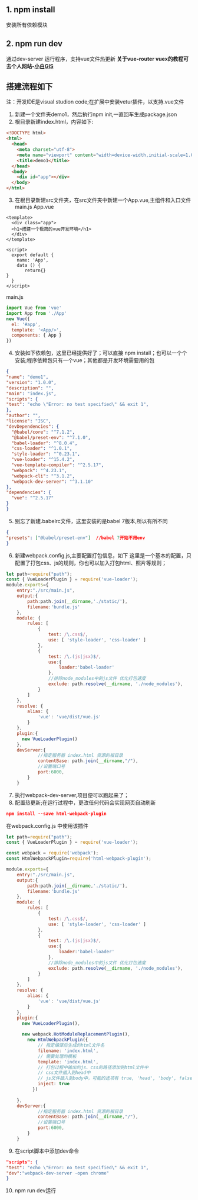 
## 1. npm install
安装所有依赖模块
## 2. npm run dev
通过dev-server 运行程序，支持vue文件热更新
**关于vue-router vuex的教程可去个人网站-[小白GIS](http://www.xiaobaigis.com/Home/Index/VUE)**

## 搭建流程如下
注：开发IDE是visual studion code;在扩展中安装vetur插件，以支持.vue文件

1. 新建一个文件夹demo1，然后执行npm init,一直回车生成package.json
2. 根目录新建index.html，内容如下:
``` html
<!DOCTYPE html>
<html>
  <head>
    <meta charset="utf-8">
    <meta name="viewport" content="width=device-width,initial-scale=1.0">
    <title>demo1</title>
  </head>
  <body>
    <div id="app"></div>
  </body>
</html>

```
3. 在根目录新建src文件夹，在src文件夹中新建一个App.vue,主组件和入口文件main.js
App.vue
``` vue
<template>
  <div class="app">
  <h1>搭建一个极简的vue开发环境</h1>
  </div>
</template>

<script>
  export default {
    name: 'App',
    data () {
       return{}
}
  }
</script>

```

main.js
``` javascript
import Vue from 'vue'
import App from './App'
new Vue({
  el: '#app',
  template: '<App/>',
  components: { App }
})

```
4. 安装如下依赖包，这里已经提供好了；可以直接 npm install；也可以一个个安装;程序依赖包只有一个vue；其他都是开发环境需要用的包

``` json
{
"name": "demo1",
"version": "1.0.0",
"description": "",
"main": "index.js",
"scripts": {
"test": "echo \"Error: no test specified\" && exit 1",
},
"author": "",
"license": "ISC",
"devDependencies": {
  "@babel/core": "^7.1.2",
  "@babel/preset-env": "^7.1.0",
  "babel-loader": "^8.0.4",
  "css-loader": "^1.0.1",
  "style-loader": "^0.23.1",
  "vue-loader": "^15.4.2",
  "vue-template-compiler": "^2.5.17",
  "webpack": "^4.23.1",
  "webpack-cli": "^3.1.2",
  "webpack-dev-server": "^3.1.10"
},
"dependencies": {
  "vue": "^2.5.17"
}
}
```
5. 别忘了新建.babelrc文件，这里安装的是babel 7版本,所以有所不同
``` json
{
"presets": ["@babel/preset-env"]  //babel 7开始不用env
}
```
6. 新建webpack.config.js,主要配置打包信息，如下
这里是一个基本的配置，只配置了打包css、js的规则，你也可以加入打包html、照片等规则；

``` javascript
let path=require("path");
const { VueLoaderPlugin } = require('vue-loader');
module.exports={
    entry:"./src/main.js",
    output:{
        path:path.join(__dirname,'./static/'),
        filename:'bundle.js'
    },
    module: {
        rules: [
            {
                test: /\.css$/,
                use: [ 'style-loader', 'css-loader' ]
            },
            {
                test: /\.(js|jsx)$/,
                use:{
                    loader:'babel-loader'
                },
                //排除node_modules中的js文件 优化打包速度
                exclude: path.resolve(__dirname, './node_modules'),          
            }
        ]
    },
    resolve: {
        alias: {
            'vue': 'vue/dist/vue.js'
        }
    },
    plugin:{
      new VueLoaderPlugin()
    },
    devServer:{
            //指定服务器 index.html 资源的根目录
            contentBase: path.join(__dirname,"/"),
            //设置端口号
            port:6000,   
        }
    }
```
7. 执行webpack-dev-server,项目便可以跑起来了；
8. 配置热更新;在运行过程中，更改任何代码会实现网页自动刷新
``` json
npm install --save html-webpack-plugin
```
 在webpack.config.js 中使用该插件
``` javascript
let path=require("path");
const { VueLoaderPlugin } = require('vue-loader');

const webpack = require('webpack');
const HtmlWebpackPlugin=require('html-webpack-plugin');

module.exports={
    entry:"./src/main.js",
    output:{
        path:path.join(__dirname,'./static/'),
        filename:'bundle.js'
    },
    module: {
        rules: [
            {
                test: /\.css$/,
                use: [ 'style-loader', 'css-loader' ]
            },
            {
                test: /\.(js|jsx)$/,
                use:{
                    loader:'babel-loader'
                },
                //排除node_modules中的js文件 优化打包速度
                exclude: path.resolve(__dirname, './node_modules'),          
            }
        ]
    },
    resolve: {
        alias: {
            'vue': 'vue/dist/vue.js'
        }
    },
    plugin:{
      new VueLoaderPlugin(),
      
      new webpack.HotModuleReplacementPlugin(),
        new HtmlWebpackPlugin({
            // 指定编译后生成的html文件名
            filename: 'index.html',
            // 需要处理的模板
            template: 'index.html',
            // 打包过程中输出的js、css的路径添加到html文件中
            // css文件插入到head中
            // js文件插入到body中，可能的选项有 true, 'head', 'body', false
            inject: true
          })
          
    },
    devServer:{
            //指定服务器 index.html 资源的根目录
            contentBase: path.join(__dirname,"/"),
            //设置端口号
            port:6000,   
        }
    }
```
9. 在script脚本中添加dev命令
``` json
"scripts": {
"test": "echo \"Error: no test specified\" && exit 1",
"dev":"webpack-dev-server -open chrome"
}
```
10. npm run dev运行
